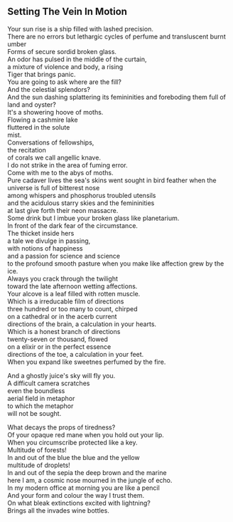 Setting The Vein In Motion
--------------------------
Your sun rise is a ship filled with lashed precision.  
There are no errors but lethargic cycles of perfume and transluscent burnt umber  
Forms of secure sordid broken glass.  
An odor has pulsed in the middle of the curtain,  
a mixture of violence and body, a rising  
Tiger that brings panic.  
You are going to ask where are the fill?  
And the celestial splendors?  
And the sun dashing splattering its femininities and foreboding them full of  
land and oyster?  
It's a showering hoove of moths.  
Flowing a cashmire lake  
fluttered in the solute  
mist.  
Conversations of fellowships,  
the recitation  
of corals we call angellic knave.  
I do not strike in the area of fuming error.  
Come with me to the abys of moths.  
Pure cadaver lives the sea's skins went sought in bird feather when the universe is full of bitterest nose  
among whispers and phosphorus troubled utensils  
and the acidulous starry skies and the femininities  
at last give forth their neon massacre.  
Some drink but I imbue your broken glass like planetarium.  
In front of the dark fear of the circumstance.  
The thicket inside hers  
a tale we divulge in passing,  
with notions of happiness  
and a passion for science and science  
to the profound smooth pasture when you make like affection grew by the ice.  
Always you crack through the twilight  
toward the late afternoon wetting affections.  
Your alcove is a leaf filled with rotten muscle.  
Which is a irreducable film of directions  
three hundred or too many to count, chirped  
on a cathedral or in the acerb current  
directions of the brain, a calculation in your hearts.  
Which is a honest branch of directions  
twenty-seven or thousand, flowed  
on a elixir or in the perfect essence  
directions of the toe, a calculation in your feet.  
When you expand like sweetnes perfumed by the fire.  
  
And a ghostly juice's sky will fly you.  
A difficult camera scratches  
even the boundless  
aerial field in metaphor  
to which the metaphor  
will not be sought.  
  
What decays the props of tiredness?  
Of your opaque red mane when you hold out your lip.  
When you circumscribe protected like a key.  
Multitude of forests!  
In and out of the blue the blue and the yellow  
multitude of droplets!  
In and out of the sepia the deep brown and the marine  
here I am, a cosmic nose mourned in the jungle of echo.  
In my modern office at morning you are like a pencil  
And your form and colour the way I trust them.  
On what bleak extinctions excited with lightning?  
Brings all the invades wine bottles.  
